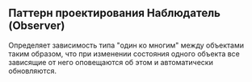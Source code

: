 <h2>Паттерн проектирования Наблюдатель (Observer)</h2>
<p>Определяет зависимость типа "один ко многим" между объектами таким образом, что при изменении состояния одного объекта все зависящие от него оповещаются об этом и автоматически обновляются.</p>